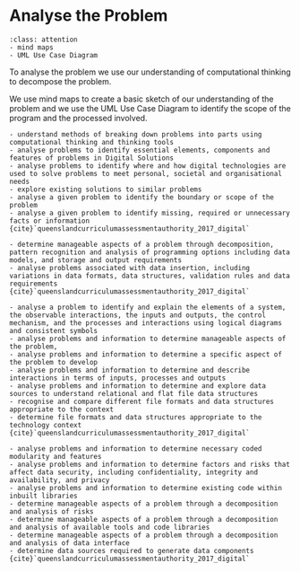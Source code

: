 # Analyse the Problem

```{admonition} Tools used:
:class: attention
- mind maps
- UML Use Case Diagram
```
To analyse the problem we use our understanding of computational thinking to decompose the problem.

We use mind maps to create a basic sketch of our understanding of the problem and we use the UML Use Case Diagram to identify the scope of the program and the processed involved.


```{admonition} Unit 1 subject matter covered:
- understand methods of breaking down problems into parts using computational thinking and thinking tools
- analyse problems to identify essential elements, components and features of problems in Digital Solutions
- analyse problems to identify where and how digital technologies are used to solve problems to meet personal, societal and organisational needs
- explore existing solutions to similar problems
- analyse a given problem to identify the boundary or scope of the problem
- analyse a given problem to identify missing, required or unnecessary facts or information
{cite}`queenslandcurriculumassessmentauthority_2017_digital`
```

```{admonition} Unit 2 subject matter covered:
- determine manageable aspects of a problem through decomposition, pattern recognition and analysis of programming options including data models, and storage and output requirements
- analyse problems associated with data insertion, including variations in data formats, data structures, validation rules and data requirements
{cite}`queenslandcurriculumassessmentauthority_2017_digital`
```

```{admonition} Unit 3 subject matter covered:
- analyse a problem to identify and explain the elements of a system, the observable interactions, the inputs and outputs, the control mechanism, and the processes and interactions using logical diagrams and consistent symbols
- analyse problems and information to determine manageable aspects of the problem,
- analyse problems and information to determine a specific aspect of the problem to develop
- analyse problems and information to determine and describe interactions in terms of inputs, processes and outputs
- analyse problems and information to determine and explore data sources to understand relational and flat file data structures
- recognise and compare different file formats and data structures appropriate to the context
- determine file formats and data structures appropriate to the technology context
{cite}`queenslandcurriculumassessmentauthority_2017_digital`
```

```{admonition} Unit 4 subject matter covered:
- analyse problems and information to determine necessary coded modularity and features
- analyse problems and information to determine factors and risks that affect data security, including confidentiality, integrity and availability, and privacy
- analyse problems and information to determine existing code within inbuilt libraries
- determine manageable aspects of a problem through a decomposition and analysis of risks
- determine manageable aspects of a problem through a decomposition and analysis of available tools and code libraries
- determine manageable aspects of a problem through a decomposition and analysis of data interface
- determine data sources required to generate data components
{cite}`queenslandcurriculumassessmentauthority_2017_digital`
```